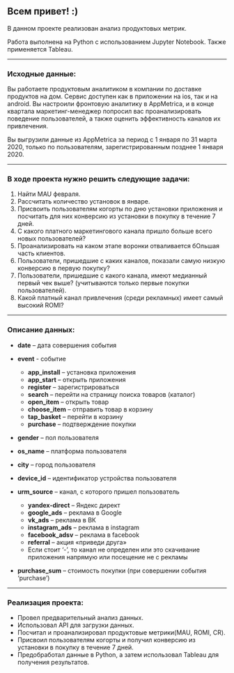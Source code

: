 ## **Всем привет! :)**

В данном проекте реализован анализ продуктовых метрик. 

Работа выполнена на Python с использованием Jupyter Notebook. Также применяется Tableau.

<hr>

### Исходные данные:

Вы работаете продуктовым аналитиком в компании по доставке продуктов на дом. Сервис доступен как в приложении на ios, так и на android. Вы настроили фронтовую аналитику в AppMetrica, и в конце квартала маркетинг-менеджер попросил вас проанализировать поведение пользователей, а также оценить эффективность каналов их привлечения. 

Вы выгрузили данные из AppMetrica за период с 1 января по 31 марта 2020, только по пользователям, зарегистрированным позднее 1 января 2020.

<hr>

### В ходе проекта нужно решить следующие задачи:

1. Найти MAU февраля.
2. Рассчитать количество установок в январе.
3. Присвоить пользователям когорты по дню установки приложения и посчитать для них  конверсию из установки в покупку в течение 7 дней.
4. С какого платного маркетингового канала пришло больше всего новых пользователей? 
5. Проанализировать на каком этапе воронки отваливается бОльшая часть клиентов. 
6. Пользователи, пришедшие с каких каналов, показали самую низкую конверсию в первую покупку?
7. Пользователи, пришедшие с какого канала, имеют медианный первый чек выше? (учитываются только первые покупки пользователей).
8. Какой платный канал привлечения (среди рекламных) имеет самый высокий ROMI? 

<hr>

### Описание данных:

* **date** – дата совершения события


* **event** - событие
    * **app_install** – установка приложения
    * **app_start** – открыть приложения
    * **register** – зарегистрироваться 
    * **search** – перейти на страницу поиска товаров (каталог)
    * **open_item** – открыть товар
    * **choose_item** – отправить товар в корзину
    * **tap_basket** – перейти в корзину
    * **purchase** – подтверждение покупки
    
    
* **gender** – пол пользователя


* **os_name** – платформа пользователя


* **city** – город пользователя


* **device_id** – идентификатор устройства пользователя


* **urm_source** – канал, с которого пришел пользователь
    * **yandex-direct** – Яндекс директ
    * **google_ads** – реклама в Google
    * **vk_ads** – реклама в ВК
    * **instagram_ads** – реклама в instagram
    * **facebook_adsv** – реклама в facebook
    * **referral** – акция «приведи друга»
    * Если стоит ‘-’, то канал не определен или это скачивание приложения напрямую или посещение не с рекламы


* **purchase_sum** – стоимость покупки (при совершении события ‘purchase’)

<hr>

### Реализация проекта:
* Провел предварительный анализ данных.
* Использовал API для загрузки данных.
* Посчитал и проанализировал продуктовые метрики(MAU, ROMI, CR).
* Присвоил пользователям когорты и получил конверсию из установки в покупку в течение 7 дней.
* Предобработал данные в Python, а затем использовал Tableau для получения результатов.
